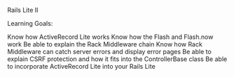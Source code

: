 
Rails Lite II

Learning Goals:

Know how ActiveRecord Lite works
Know how the Flash and Flash.now work
Be able to explain the Rack Middleware chain
Know how Rack Middleware can catch server errors and display error pages
Be able to explain CSRF protection and how it fits into the ControllerBase class
Be able to incorporate ActiveRecord Lite into your Rails Lite
